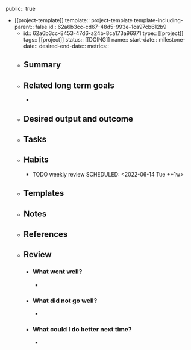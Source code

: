 public:: true

- [[project-template]]
  template:: project-template
  template-including-parent:: false
  id:: 62a6b3cc-cd67-48d5-993e-1ca97cb612b9
	- id:: 62a6b3cc-8453-47d6-a24b-8ca173a96971
	  type:: [[project]]
	  tags:: [[project]]
	  status:: [[DOING]] 
	  name:: 
	  start-date:: 
	  milestone-date:: 
	  desired-end-date:: 
	  metrics::
	- ## Summary
	- ## Related long term goals
		-
	- ## Desired output and outcome
	- ## Tasks
	- ## Habits
		- TODO weekly review
		  SCHEDULED: <2022-06-14 Tue ++1w>
	- ## Templates
	- ## Notes
	- ## References
	- ## Review
		- ### What went well?
			-
		- ### What did not go well?
			-
		- ### What could I do better next time?
			-